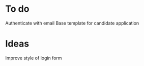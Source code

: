 # To do

Authenticate with email
Base template for candidate application

# Ideas

Improve style of login form
